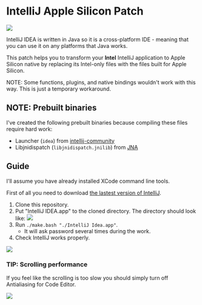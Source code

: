 # IntelliJ Apple Silicon Patch

![](https://i.imgur.com/mCEuGqk.png)

IntelliJ IDEA is written in Java so it is a cross-platform IDE - meaning that you can use it on any platforms that Java works.

This patch helps you to transform your **Intel** IntelliJ application to Apple Silicon native by replacing its Intel-only files with the files built for Apple Silicon.

NOTE: Some functions, plugins, and native bindings wouldn't work with this way. This is just a temporary workaround.

## NOTE: Prebuilt binaries

I've created the following prebuilt binaries because compiling these files require hard work:

- Launcher (`idea`) from [intellij-community](https://github.com/JetBrains/intellij-community)
- Libjnidispatch (`libjnidispatch.jnilib`) from [JNA](https://github.com/java-native-access/jna)

## Guide

I'll assume you have already installed XCode command line tools.

First of all you need to download [the lastest version of IntelliJ](https://www.jetbrains.com/idea/download/).

1. Clone this repository.
2. Put "IntelliJ IDEA.app" to the cloned directory. The directory should look like: ![](https://i.imgur.com/2VuPtRk.png)
3. Run `./make.bash "./IntelliJ Idea.app"`.
   - It will ask password several times during the work.
4. Check IntelliJ works properly.

![](https://i.imgur.com/fYvO0qu.png)

### TIP: Scrolling performance

If you feel like the scrolling is too slow you should simply turn off Antialiasing for Code Editor.

![](https://i.imgur.com/gYE1jzA.png)
